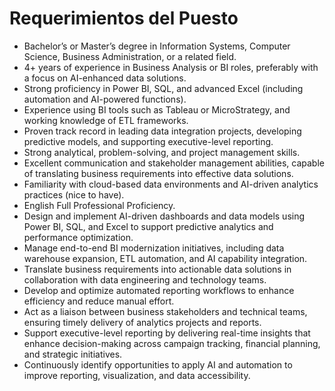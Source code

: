 # Requerimientos del Puesto

- Bachelor’s or Master’s degree in Information Systems, Computer Science, Business Administration, or a related field.
- 4+ years of experience in Business Analysis or BI roles, preferably with a focus on AI-enhanced data solutions.
- Strong proficiency in Power BI, SQL, and advanced Excel (including automation and AI-powered functions).
- Experience using BI tools such as Tableau or MicroStrategy, and working knowledge of ETL frameworks.
- Proven track record in leading data integration projects, developing predictive models, and supporting executive-level reporting.
- Strong analytical, problem-solving, and project management skills.
- Excellent communication and stakeholder management abilities, capable of translating business requirements into effective data solutions.
- Familiarity with cloud-based data environments and AI-driven analytics practices (nice to have).
- English Full Professional Proficiency.
- Design and implement AI-driven dashboards and data models using Power BI, SQL, and Excel to support predictive analytics and performance optimization.
- Manage end-to-end BI modernization initiatives, including data warehouse expansion, ETL automation, and AI capability integration.
- Translate business requirements into actionable data solutions in collaboration with data engineering and technology teams.
- Develop and optimize automated reporting workflows to enhance efficiency and reduce manual effort.
- Act as a liaison between business stakeholders and technical teams, ensuring timely delivery of analytics projects and reports.
- Support executive-level reporting by delivering real-time insights that enhance decision-making across campaign tracking, financial planning, and strategic initiatives.
- Continuously identify opportunities to apply AI and automation to improve reporting, visualization, and data accessibility.
